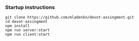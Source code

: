 ### Startup instructions
    git clone https://github.com/mladenkn/devot-assingment.git
    cd devot-assingment
    npm install
    npm run server:start
    npm run client:start
